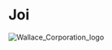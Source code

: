 # Joi
![Wallace_Corporation_logo](https://github.com/user-attachments/assets/a288cae8-8ec7-4fa0-9717-d390ba1c43bf)

